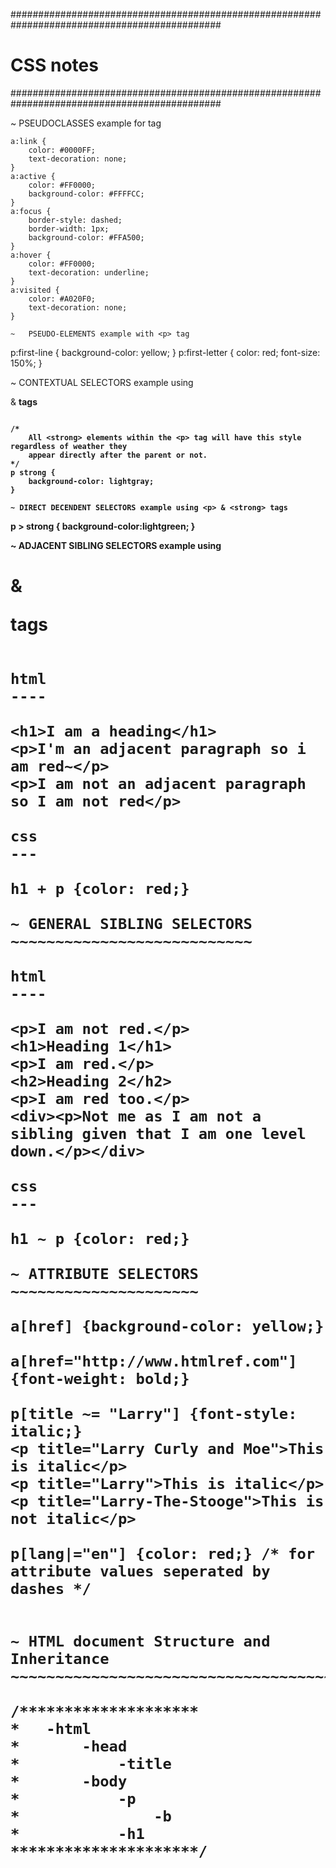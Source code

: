 ##############################################################################################
# CSS notes                                                                                  #
##############################################################################################

~	PSEUDOCLASSES example for <a> tag
~~~~~~~~~~~~~~~~~~~~~~~~~~~~~~~~~~~~
a:link {
	color: #0000FF;
	text-decoration: none;
}
a:active {
	color: #FF0000;
	background-color: #FFFFCC;
}
a:focus {
	border-style: dashed;
	border-width: 1px;
	background-color: #FFA500;
}
a:hover {
	color: #FF0000;
	text-decoration: underline;
}
a:visited {
	color: #A020F0;
	text-decoration: none;
}

~	PSEUDO-ELEMENTS example with <p> tag
~~~~~~~~~~~~~~~~~~~~~~~~~~~~~~~~~~~~~~~

p:first-line {
	background-color: yellow;
}
p:first-letter {
	color: red;
	font-size: 150%;
}

~	CONTEXTUAL SELECTORS example using <p> & <strong> tags
~~~~~~~~~~~~~~~~~~~~~~~~~~~~~~~~~~~~~~~~~~~~~~~~~~~~~~~~~

/* 
	All <strong> elements within the <p> tag will have this style regardless of weather they
	appear directly after the parent or not.
*/
p strong {
	background-color: lightgray;
}

~ DIRECT DECENDENT SELECTORS example using <p> & <strong> tags
~~~~~~~~~~~~~~~~~~~~~~~~~~~~~~~~~~~~~~~~~~~~~~~~~~~~~~~~~~~~~~

p > strong {
	background-color:lightgreen; 
}

~ ADJACENT SIBLING SELECTORS example using <h1> & <p> tags
~~~~~~~~~~~~~~~~~~~~~~~~~~~~~~~~~~~~~~~~~~~~~~~~~~~~~~~~~~

html
----

<h1>I am a heading</h1>
<p>I'm an adjacent paragraph so i am red~</p>
<p>I am not an adjacent paragraph so I am not red</p>

css
---

h1 + p {color: red;}

~ GENERAL SIBLING SELECTORS
~~~~~~~~~~~~~~~~~~~~~~~~~~~

html
----

<p>I am not red.</p>
<h1>Heading 1</h1>
<p>I am red.</p>
<h2>Heading 2</h2>
<p>I am red too.</p>
<div><p>Not me as I am not a sibling given that I am one level down.</p></div>

css
---

h1 ~ p {color: red;}

~ ATTRIBUTE SELECTORS
~~~~~~~~~~~~~~~~~~~~~

a[href] {background-color: yellow;}

a[href="http://www.htmlref.com"] {font-weight: bold;}

p[title ~= "Larry"] {font-style: italic;}
<p title="Larry Curly and Moe">This is italic</p>
<p title="Larry">This is italic</p>
<p title="Larry-The-Stooge">This is not italic</p>

p[lang|="en"] {color: red;} /* for attribute values seperated by dashes */


~ HTML document Structure and Inheritance
~~~~~~~~~~~~~~~~~~~~~~~~~~~~~~~~~~~~~~~~~

/********************
*	-html
*		-head
*			-title
*		-body
*			-p
*				-b
*			-h1
*********************/

